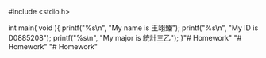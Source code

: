#include <stdio.h>

int main( void ){
    printf("%s\n", "My name is 王翊臻");
    printf("%s\n", "My ID is D0885208");
    printf("%s\n", "My major is 統計三乙");
}"# Homework" 
"# Homework" 
"# Homework" 
